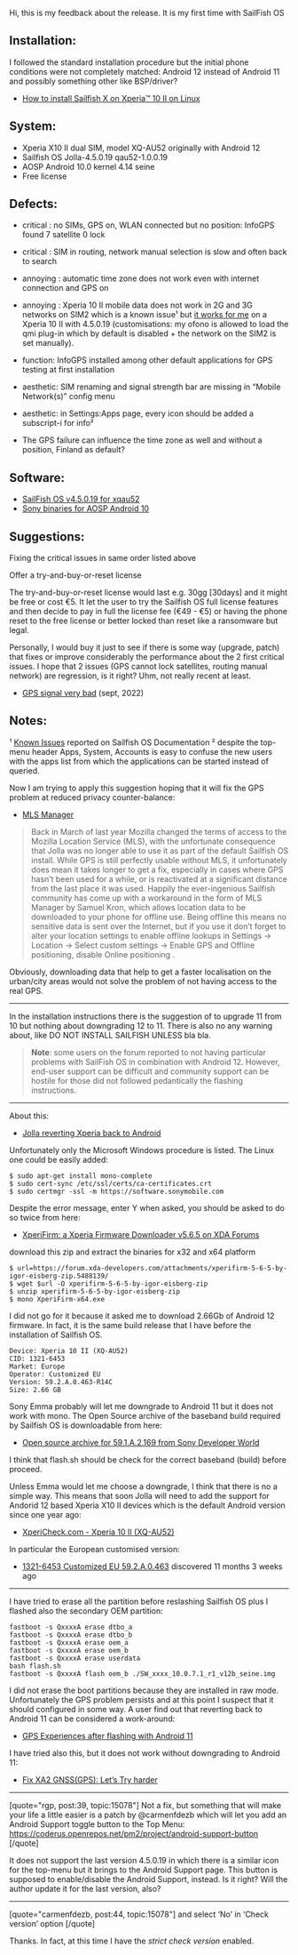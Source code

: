 Hi, this is my feedback about the release. It is my first time with SailFish OS

## Installation:

I followed the standard installation procedure but the initial phone conditions were not completely matched: Android 12 instead of Android 11 and possibly something other like BSP/driver?

* [How to install Sailfish X on Xperia™ 10 II on Linux](https://jolla.com/how-to-install-sailfish-x-on-xperia-10-ii-on-linux/)

## System:

* Xperia X10 II dual SIM, model XQ-AU52 originally with Android 12
* Sailfish OS Jolla-4.5.0.19 qau52-1.0.0.19
* AOSP Android 10.0 kernel 4.14 seine
* Free license

## Defects:

* critical : no SIMs, GPS on, WLAN connected but no position: InfoGPS found 7 satellite 0 lock

* critical : SIM in routing, network manual selection is slow and often back to search

* annoying : automatic time zone does not work even with internet connection and GPS on

* annoying : Xperia 10 II mobile data does not work in 2G and 3G networks on SIM2 which is a known issue¹ but [it works for me](https://forum.sailfishos.org/t/release-notes-struven-ketju-4-5-0-19/15078/38) on a Xperia 10 II with 4.5.0.19 (customisations: my ofono is allowed to load the qmi plug-in which by default is disabled + the network on the SIM2 is set manually).

* function: InfoGPS installed among other default applications for GPS testing at first installation

* aesthetic: SIM renaming and signal strength bar are missing in “Mobile Network(s)” config menu

* aesthetic: in Settings:Apps page, every icon should be added a subscript-i for info²

* The GPS failure can influence the time zone as well and without a position, Finland as default?

## Software:

* [SailFish OS v4.5.0.19 for xqau52](https://d2lokee10frdc2.cloudfront.net/images/4.5.0.19/Sailfish_OS-Jolla-4.5.0.19-xqau52-1.0.0.19.zip)
* [Sony binaries for AOSP Android 10](https://developer.sony.com/file/download/software-binaries-for-aosp-android-10-0-kernel-4-14-seine)

## Suggestions:

Fixing the critical issues in same order listed above

Offer a try-and-buy-or-reset license

The try-and-buy-or-reset license would last e.g. 30gg [30days] and it might be free or cost €5. It let the user to try the Sailfish OS full license features and then decide to pay in full the license fee (€49 - €5) or having the phone reset to the free license or better locked than reset like a ransomware but legal.

Personally, I would buy it just to see if there is some way (upgrade, patch) that fixes or improve considerably the performance about the 2 first critical issues. I hope that 2 issues (GPS cannot lock satellites, routing manual network) are regression, is it right? Uhm, not really recent at least.

 * [GPS signal very bad](https://forum.sailfishos.org/t/gps-signal-very-bad/13026) (sept, 2022)

## Notes:

¹ [Known Issues](https://docs.sailfishos.org/Support/Releases/Known_Issues/) reported on Sailfish OS Documentation
² despite the top-menu header Apps, System, Accounts is easy to confuse the new users with the apps list from which the applications can be started instead of queried.

Now I am trying to apply this suggestion hoping that it will fix the GPS problem at reduced privacy counter-balance:

* [MLS Manager](https://forum.sailfishos.org/t/sailfish-community-news-25th-february-sdk-openssl/5179/1)

> Back in March of last year Mozilla changed the terms of access to the Mozilla Location Service (MLS), with the unfortunate consequence that Jolla was no longer able to use it as part of the default Sailfish OS install. While GPS is still perfectly usable without MLS, it unfortunately does mean it takes longer to get a fix, especially in cases where GPS hasn’t been used for a while, or is reactivated at a significant distance from the last place it was used. Happily the ever-ingenious Sailfish community has come up with a workaround in the form of MLS Manager by Samuel Kron, which allows location data to be downloaded to your phone for offline use. Being offline this means no sensitive data is sent over the Internet, but if you use it don’t forget to alter your location settings to enable offline lookups in Settings -> Location -> Select custom settings -> Enable GPS and Offline positioning, disable Online positioning .

Obviously, downloading data that help to get a faster localisation on the urban/city areas would not solve the problem of not having access to the real GPS.

---

In the installation instructions there is the suggestion of to upgrade 11 from 10 but nothing about downgrading 12 to 11. There is also no any warning about, like DO NOT INSTALL SAILFISH UNLESS bla bla.

> __Note__: some users on the forum reported to not having particular problems with SailFish OS in combination with Android 12. However, end-user support can be difficult and community support can be hostile for those did not followed pedantically the flashing instructions. 

---

About this:

* [Jolla reverting Xperia back to Android](https://docs.sailfishos.org/Support/Help_Articles/Managing_Sailfish_OS/Reinstalling_Sailfish_OS/#reverting-xperia-back-to-android-os)

Unfortunately only the Microsoft Windows procedure is listed. The Linux one could be easily added:

```
$ sudo apt-get install mono-complete
$ sudo cert-sync /etc/ssl/certs/ca-certificates.crt
$ sudo certmgr -ssl -m https://software.sonymobile.com
```

Despite the error message, enter Y when asked, you should be asked to do so twice from here:

 * [XperiFirm: a Xperia Firmware Downloader v5.6.5 on XDA Forums](https://forum.xda-developers.com/t/tool-xperifirm-xperia-firmware-downloader-v5-6-5.2834142/)

download this zip and extract the binaries for x32 and x64 platform

```
$ url=https://forum.xda-developers.com/attachments/xperifirm-5-6-5-by-igor-eisberg-zip.5488139/
$ wget $url -O xperifirm-5-6-5-by-igor-eisberg-zip
$ unzip xperifirm-5-6-5-by-igor-eisberg-zip
$ mono XperiFirm-x64.exe
```

I did not go for it because it asked me to download 2.66Gb of Android 12 firmware. In fact, it is the same build release that I have before the installation of Sailfish OS.

```
Device: Xperia 10 II (XQ-AU52)
CID: 1321-6453
Market: Europe
Operator: Customized EU
Version: 59.2.A.0.463-R14C
Size: 2.66 GB
```

Sony Emma probably will let me downgrade to Android 11 but it does not work with mono. The Open Source archive of the baseband build required by Sailfish OS is downloadable from here:

* [Open source archive for 59.1.A.2.169 from Sony Developer World](https://developer.sony.com/file/download/open-source-archive-for-59-1-a-2-169/)

I think that flash.sh should be check for the correct baseband (build) before proceed.

Unless Emma would let me choose a downgrade, I think that there is no a simple way. This means that soon Jolla will need to add the support for Andorid 12 based Xperia X10 II devices which is the default Android version since one year ago:

* [XperiCheck.com - Xperia 10 II (XQ-AU52)](https://xpericheck.com/XQ-AU52)

In particular the European customised version:

* [1321-6453 Customized EU 59.2.A.0.463](https://xpericheck.com/XQ-AU52/1321-6453) discovered 11 months 3 weeks ago

---

I have tried to erase all the partition before reslashing Sailfish OS plus I flashed also the secondary OEM partition:

```
fastboot -s QxxxxA erase dtbo_a
fastboot -s QxxxxA erase dtbo_b
fastboot -s QxxxxA erase oem_a
fastboot -s QxxxxA erase oem_b
fastboot -s QxxxxA erase userdata
bash flash.sh
fastboot -s QxxxxA flash oem_b ./SW_xxxx_10.0.7.1_r1_v12b_seine.img
```

I did not erase the boot partitions because they are installed in raw mode. Unfortunately the GPS problem persists and at this point I suspect that it should configured in some way. A user find out that reverting back to Android 11 can be considered a work-around:

* [GPS Experiences after flashing with Android 11](https://forum.sailfishos.org/t/gps-experiences-after-flashing-with-android-11/11079/1)

I have tried also this, but it does not work without downgrading to Android 11:

* [Fix XA2 GNSS(GPS): Let’s Try harder](https://forum.sailfishos.org/t/how-to-hardware-fix-xa2-gnss-gps-lets-try-harder/11875/54)

---

[quote="rgp, post:39, topic:15078"]
Not a fix, but something that will make your life a little easier is a patch by @carmenfdezb which will let you add an Android Support toggle button to the Top Menu:
[https://coderus.openrepos.net/pm2/project/android-support-button ](https://coderus.openrepos.net/pm2/project/android-support-button)
[/quote]

It does not support the last version 4.5.0.19 in which there is a similar icon for the top-menu but it brings to the Android Support page. This button is supposed to enable/disable the Android Support, instead. Is it right? Will the author update it for the last version, also?

---

[quote="carmenfdezb, post:44, topic:15078"]
and select ‘No’ in ‘Check version’ option
[/quote]

Thanks. In fact, at this time I have the *strict check version* enabled.
